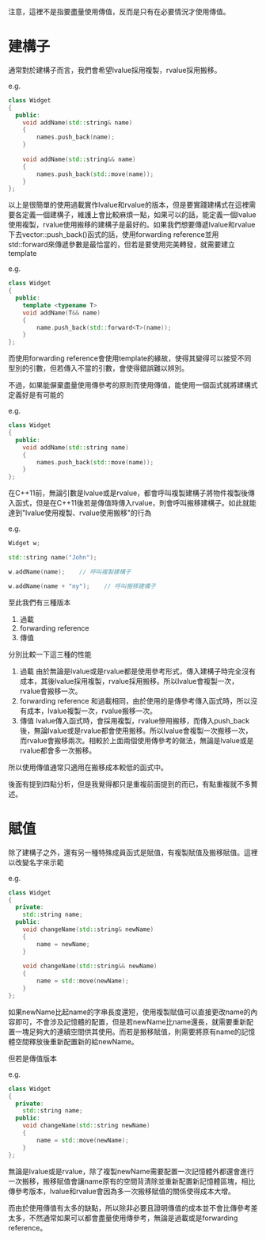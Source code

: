 注意，這裡不是指要盡量使用傳值，反而是只有在必要情況才使用傳值。

# 建構子
通常對於建構子而言，我們會希望lvalue採用複製，rvalue採用搬移。

e.g.
```cpp
class Widget
{
  public:
    void addName(std::string& name)
    {
        names.push_back(name);
    }
    
    void addName(std::string&& name)
    {
        names.push_back(std::move(name));
    }
};
```

以上是很簡單的使用過載實作lvalue和rvalue的版本，但是要實踐建構式在這裡需要各定義一個建構子，維護上會比較麻煩一點，如果可以的話，能定義一個lvalue使用複製，rvalue使用搬移的建構子是最好的。如果我們想要傳遞lvalue和rvalue下去vector::push_back()函式的話，使用forwarding reference並用std::forward來傳遞參數是最恰當的，但若是要使用完美轉發，就需要建立template

e.g.
```cpp
class Widget
{
  public:
    template <typename T>
    void addName(T&& name)
    {
        name.push_back(std::forward<T>(name));
    }
};
```

而使用forwarding reference會使用template的緣故，使得其變得可以接受不同型別的引數，但若傳入不當的引數，會使得錯誤難以辨別。

不過，如果能偋棄盡量使用傳參考的原則而使用傳值，能使用一個函式就將建構式定義好是有可能的

e.g.
```cpp
class Widget
{
  public:
    void addName(std::string name)
    {
        names.push_back(std::move(name));
    }
};
```

在C\++11前，無論引數是lvalue或是rvalue，都會呼叫複製建構子將物件複製後傳入函式，但是在C\++11後若是傳值時傳入rvalue，則會呼叫搬移建構子。如此就能達到"lvalue使用複製、rvalue使用搬移"的行為

e.g.
```cpp
Widget w;

std::string name("John");

w.addName(name);    // 呼叫複製建構子

w.addName(name + "ny");    // 呼叫搬移建構子
```

至此我們有三種版本
1. 過載
2. forwarding reference
3. 傳值

分別比較一下這三種的性能
1. 過載
由於無論是lvalue或是rvalue都是使用參考形式，傳入建構子時完全沒有成本，其後lvalue採用複製，rvalue採用搬移。所以lvalue會複製一次，rvalue會搬移一次。
2. forwarding reference
和過載相同，由於使用的是傳參考傳入函式時，所以沒有成本，lvalue複製一次，rvalue搬移一次。
3. 傳值
lvalue傳入函式時，會採用複製，rvalue慘用搬移，而傳入push_back後，無論lvalue或是rvalue都會使用搬移。所以lvalue會複製一次搬移一次，而rvalue會搬移兩次。相較於上面兩個使用傳參考的做法，無論是lvalue或是rvalue都會多一次搬移。

所以使用傳值通常只適用在搬移成本較低的函式中。

後面有提到四點分析，但是我覺得都只是重複前面提到的而已，有點重複就不多贅述。

# 賦值
除了建構子之外，還有另一種特殊成員函式是賦值，有複製賦值及搬移賦值。這裡以改變名字來示範

e.g.
```cpp
class Widget
{
  private:
    std::string name;
  public:
    void changeName(std::string& newName)
    {
        name = newName;
    }
    
    void changeName(std::string&& newName)
    {
        name = std::move(newName);
    }
};
```

如果newName比起name的字串長度還短，使用複製賦值可以直接更改name的內容即可，不會涉及記憶體的配置，但是若newName比name還長，就需要重新配置一塊足夠大的連續空間供其使用。而若是搬移賦值，則需要將原有name的記憶體空間釋放後重新配置新的給newName。

但若是傳值版本

e.g.
```cpp
class Widget
{
  private:
    std::string name;
  public:
    void changeName(std::string newName)
    {
        name = std::move(newName);
    }
};
```

無論是lvalue或是rvalue，除了複製newName需要配置一次記憶體外都還會進行一次搬移，搬移賦值會讓name原有的空間背清除並重新配置新記憶體區塊，相比傳參考版本，lvalue和rvalue會因為多一次搬移賦值的關係使得成本大增。

而由於使用傳值有太多的缺點，所以除非必要且證明傳值的成本並不會比傳參考差太多，不然通常如果可以都會盡量使用傳參考，無論是過載或是forwarding reference。